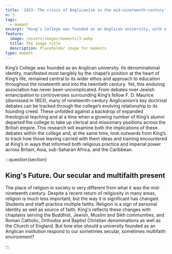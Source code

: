 ```yaml
---
title: '1853: The crisis of Anglicanism in the mid-nineteenth-century'
n: 3
tags:
  - moment
excerpt: "King’s College was founded as an Anglican university, with a clear religious identity, and its later history shaped and has been shaped by religious debate in Britain and beyond"
feature:
  image: /assets/images/moments/3.webp
  title: The image title
  description: Placeholder image for moments
type: moment
---
```


King’s College was founded as an Anglican university. Its denominational identity, manifested most tangibly by the chapel’s position at the heart of King’s life, remained central to its wider ethos and approach to education throughout the nineteenth and into the twentieth century. Yet, this enduring association has never been uncomplicated. From debates over Jewish emancipation to controversies surrounding King’s fellow F. D. Maurice (dismissed in 1853), many of nineteenth-century Anglicanism’s key doctrinal debates can be tracked through the college’s evolving relationship to its founding creed. These unfolded against a backdrop of expanded theological teaching and at a time when a growing number of King’s alumni departed the college to take up clerical and missionary positions across the British empire. This research will examine both the implications of these debates within the college and, at the same time, look outwards from King’s to track how those leaving carried with them ideas and training encountered at King’s in ways that informed both religious practice and imperial power across Britain, Asia, sub-Saharan Africa, and the Caribbean.

:::question{section}

## King's Future. Our secular and multifaith present

The place of religion in society is very different from what it was the mid-nineteenth century. Despite a recent return of religiosity in many areas, religion is much less important; but the way it is significant has changed. Students and staff practice multiple faiths. Religion is a sign of personal identity as well as source of faith. King's reflects these changes with chaplains serving the Buddhist, Jewish, Muslim and Sikh communities, and Roman Catholic, Orthodox and Baptist Christian denominations as well as the Church of England. But how else should a university founded as an Anglican institution respond to our sometimes secular, sometimes multifaith environment?

:::
